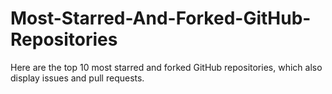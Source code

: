# Most-Starred-And-Forked-GitHub-Repositories
Here are the top 10 most starred and forked GitHub repositories, which also display issues and pull requests.
